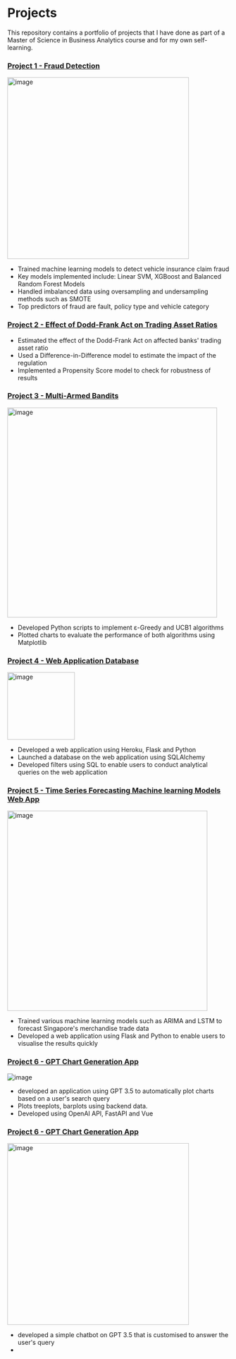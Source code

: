 # Projects
This repository contains a portfolio of projects that I have done as part of a Master of Science in Business Analytics course and for my own self-learning. 


### [Project 1 - Fraud Detection](https://github.com/gracech5/projects-/tree/main/Fraud%20Detection) 
<img width="412" alt="image" src="https://user-images.githubusercontent.com/119866759/205824811-3eb89ec7-89fc-4bc2-981a-3bb017352add.png">

- Trained machine learning models to detect vehicle insurance claim fraud
- Key models implemented include: Linear SVM, XGBoost and Balanced Random Forest Models
- Handled imbalanced data using oversampling and undersampling methods such as SMOTE
- Top predictors of fraud are fault, policy type and vehicle category 


### [Project 2 - Effect of Dodd-Frank Act on Trading Asset Ratios](https://github.com/gracech5/projects-/tree/main/Difference%20in%20Difference%20%26%20Propensity%20Score%20Model)

- Estimated the effect of the Dodd-Frank Act on affected banks' trading asset ratio 
- Used a Difference-in-Difference model to estimate the impact of the regulation 
- Implemented a Propensity Score model to check for robustness of results 


### [Project 3 - Multi-Armed Bandits](https://github.com/gracech5/projects-/tree/main/Multi-Armed%20Bandits)
<img width="476" alt="image" src="https://user-images.githubusercontent.com/119866759/205825672-6f568851-4642-4131-967a-e8965ac9a48e.png">

- Developed Python scripts to implement ɛ-Greedy and UCB1 algorithms
- Plotted charts to evaluate the performance of both algorithms using Matplotlib 


### [Project 4 - Web Application Database](https://github.com/gracech5/projects-/tree/master)
<img width="153" alt="image" src="https://user-images.githubusercontent.com/119866759/205826098-2fde8f7e-3c27-4b27-b571-87f610ed2236.png">

- Developed a web application using Heroku, Flask and Python 
- Launched a database on the web application using SQLAlchemy
- Developed filters using SQL to enable users to conduct analytical queries on the web application 

### [Project 5 - Time Series Forecasting Machine learning Models Web App](https://github.com/gracech5/projects-/tree/main/timeseries_models)
<img width="454" alt="image" src="https://user-images.githubusercontent.com/119866759/217031557-ae9af2fe-98b4-457d-b936-af2cc2ae8b86.png">

- Trained various machine learning models such as ARIMA and LSTM to forecast Singapore's merchandise trade data 
- Developed a web application using Flask and Python to enable users to visualise the results quickly

### [Project 6 - GPT Chart Generation App](https://github.com/gracech5/projects-/tree/main/gpt_chart_generation)
![image](https://github.com/gracech5/projects-/assets/119866759/9ccbbd13-8c9c-4ab8-9025-27ed864fbc07)

- developed an application using GPT 3.5 to automatically plot charts based on a user's search query
- Plots treeplots, barplots using backend data.
- Developed using OpenAI API, FastAPI and Vue

### [Project 6 - GPT Chart Generation App](https://github.com/gracech5/projects-/tree/main/faq_chatbot)
<img width="412" alt="image" src="https://github.com/gracech5/projects-/assets/119866759/53ef94ce-50fe-4665-b554-cd15b89fcde8"> 

- developed a simple chatbot on GPT 3.5 that is customised to answer the user's query
- 
